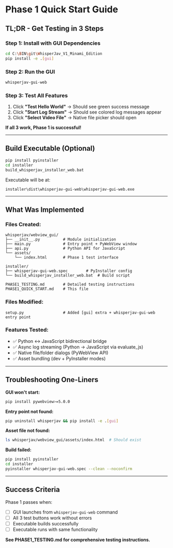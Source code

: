 # Phase 1 Quick Start Guide

## TL;DR - Get Testing in 3 Steps

### Step 1: Install with GUI Dependencies
```bash
cd C:\BIN\git\WhisperJav_V1_Minami_Edition
pip install -e .[gui]
```

### Step 2: Run the GUI
```bash
whisperjav-gui-web
```

### Step 3: Test All Features
1. Click **"Test Hello World"** → Should see green success message
2. Click **"Start Log Stream"** → Should see colored log messages appear
3. Click **"Select Video File"** → Native file picker should open

**If all 3 work, Phase 1 is successful!**

---

## Build Executable (Optional)

```bash
pip install pyinstaller
cd installer
build_whisperjav_installer_web.bat
```

Executable will be at:
```
installer\dist\whisperjav-gui-web\whisperjav-gui-web.exe
```

---

## What Was Implemented

### Files Created:
```
whisperjav/webview_gui/
├── __init__.py          # Module initialization
├── main.py              # Entry point + PyWebView window
├── api.py               # Python API for JavaScript
└── assets/
    └── index.html       # Phase 1 test interface

installer/
├── whisperjav-gui-web.spec        # PyInstaller config
└── build_whisperjav_installer_web.bat  # Build script

PHASE1_TESTING.md        # Detailed testing instructions
PHASE1_QUICK_START.md    # This file
```

### Files Modified:
```
setup.py                 # Added [gui] extra + whisperjav-gui-web entry point
```

### Features Tested:
- ✅ Python ↔ JavaScript bidirectional bridge
- ✅ Async log streaming (Python → JavaScript via evaluate_js)
- ✅ Native file/folder dialogs (PyWebView API)
- ✅ Asset bundling (dev + PyInstaller modes)

---

## Troubleshooting One-Liners

**GUI won't start:**
```bash
pip install pywebview>=5.0.0
```

**Entry point not found:**
```bash
pip uninstall whisperjav && pip install -e .[gui]
```

**Asset file not found:**
```bash
ls whisperjav/webview_gui/assets/index.html  # Should exist
```

**Build failed:**
```bash
pip install pyinstaller
cd installer
pyinstaller whisperjav-gui-web.spec --clean --noconfirm
```

---

## Success Criteria

Phase 1 passes when:
- [ ] GUI launches from `whisperjav-gui-web` command
- [ ] All 3 test buttons work without errors
- [ ] Executable builds successfully
- [ ] Executable runs with same functionality

**See PHASE1_TESTING.md for comprehensive testing instructions.**
